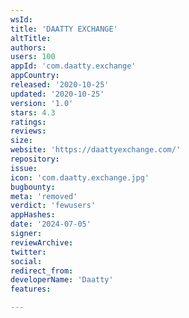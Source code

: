 ```yaml
---
wsId: 
title: 'DAATTY EXCHANGE'
altTitle: 
authors: 
users: 100
appId: 'com.daatty.exchange'
appCountry: 
released: '2020-10-25'
updated: '2020-10-25'
version: '1.0'
stars: 4.3
ratings: 
reviews: 
size: 
website: 'https://daattyexchange.com/'
repository: 
issue: 
icon: 'com.daatty.exchange.jpg'
bugbounty: 
meta: 'removed'
verdict: 'fewusers'
appHashes: 
date: '2024-07-05'
signer: 
reviewArchive: 
twitter: 
social: 
redirect_from: 
developerName: 'Daatty'
features: 

---
```


